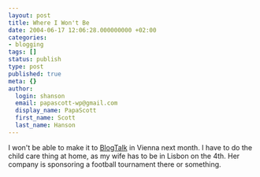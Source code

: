 ```yaml
---
layout: post
title: Where I Won't Be
date: 2004-06-17 12:06:28.000000000 +02:00
categories:
- blogging
tags: []
status: publish
type: post
published: true
meta: {}
author:
  login: shanson
  email: papascott-wp@gmail.com
  display_name: PapaScott
  first_name: Scott
  last_name: Hanson
---
```

<p>I won't be able to make it to <a href="http://blogtalk.net/" title="BlogTalk 2.0 - nice to meet you there">BlogTalk</a> in Vienna next month. I have to do the child care thing at home, as my wife has to be in Lisbon on the 4th. Her company is sponsoring a football tournament there or something.</p>
